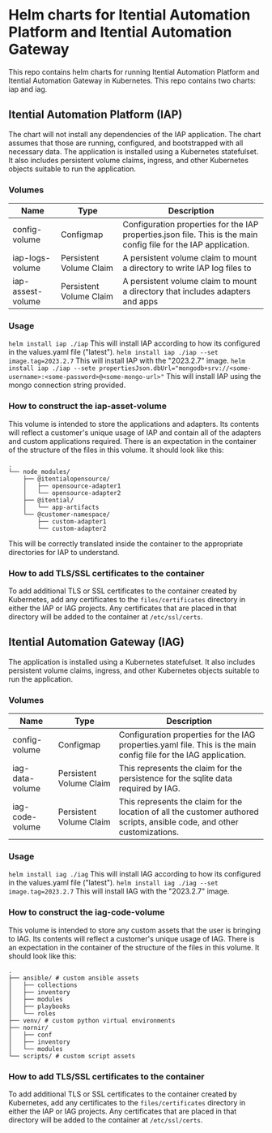 # Helm charts for Itential Automation Platform and Itential Automation Gateway
This repo contains helm charts for running Itential Automation Platform and Itential Automation Gateway in Kubernetes. This repo contains two charts: iap and iag.

## Itential Automation Platform (IAP)
The chart will not install any dependencies of the IAP application. The chart assumes that those are running, configured, and bootstrapped with all necessary data. The application is installed using a Kubernetes statefulset. It also includes persistent volume claims, ingress, and other Kubernetes objects suitable to run the application.

### Volumes
| Name              | Type                    | Description                                                                                                            |
|-------------------|-------------------------|------------------------------------------------------------------------------------------------------------------------|
| config-volume     | Configmap               | Configuration properties for the IAP properties.json file. This is the main config file for the IAP application. |
| iap-logs-volume   | Persistent Volume Claim | A persistent volume claim to mount a directory to write IAP log files to                                               |
| iap-assest-volume | Persistent Volume Claim | A persistent volume claim to mount a directory that includes adapters and apps                                         |

### Usage
`helm install iap ./iap`
This will install IAP according to how its configured in the values.yaml file ("latest").
`helm install iap ./iap --set image.tag=2023.2.7`
This will install IAP with the "2023.2.7" image.
`helm install iap ./iap --sete propertiesJson.dbUrl="mongodb+srv://<some-username>:<some-password>@<some-mongo-url>"`
This will install IAP using the mongo connection string provided.

### How to construct the iap-asset-volume
This volume is intended to store the applications and adapters. Its contents will reflect a customer's unique usage of IAP and contain all of the adapters and custom applications required. There is an expectation in the container of the structure of the files in this volume. It should look like this:
```
.
└── node_modules/
    ├── @itentialopensource/
    │   ├── opensource-adapter1
    │   └── opensource-adapter2
    ├── @itential/
    │   └── app-artifacts
    └── @customer-namespace/
        ├── custom-adapter1
        └── custom-adapter2
```
This will be correctly translated inside the container to the appropriate directories for IAP to understand.

### How to add TLS/SSL certificates to the container
To add additional TLS or SSL certificates to the container created by Kubernetes, add any certificates to the `files/certificates` directory in either the IAP or IAG projects. Any certificates that are placed in that directory will be added to the container at `/etc/ssl/certs`.

## Itential Automation Gateway (IAG)
The application is installed using a Kubernetes statefulset. It also includes persistent volume claims, ingress, and other Kubernetes objects suitable to run the application.

### Volumes
| Name            | Type                    | Description                                                                                                              |
|-----------------|-------------------------|--------------------------------------------------------------------------------------------------------------------------|
| config-volume   | Configmap               | Configuration properties for the IAG properties.yaml file. This is the main config file for the IAG application.         |
| iag-data-volume | Persistent Volume Claim | This represents the claim for the persistence for the sqlite data required by IAG.                                       |
| iag-code-volume | Persistent Volume Claim | This represents the claim for the location of all the customer authored scripts, ansible code, and other customizations. |

### Usage
`helm install iag ./iag`
This will install IAG according to how its configured in the values.yaml file ("latest").
`helm install iag ./iag --set image.tag=2023.2.7`
This will install IAG with the "2023.2.7" image.

### How to construct the iag-code-volume
This volume is intended to store any custom assets that the user is bringing to IAG. Its contents will reflect a customer's unique usage of IAG. There is an expectation in the container of the structure of the files in this volume. It should look like this:
```
.
├── ansible/ # custom ansible assets
│   ├── collections
│   ├── inventory
│   ├── modules
│   ├── playbooks
│   └── roles
├── venv/ # custom python virtual environments
├── nornir/
│   ├── conf
│   ├── inventory
│   └── modules
└── scripts/ # custom script assets
```

### How to add TLS/SSL certificates to the container
To add additional TLS or SSL certificates to the container created by Kubernetes, add any certificates to the `files/certificates` directory in either the IAP or IAG projects. Any certificates that are placed in that directory will be added to the container at `/etc/ssl/certs`.
